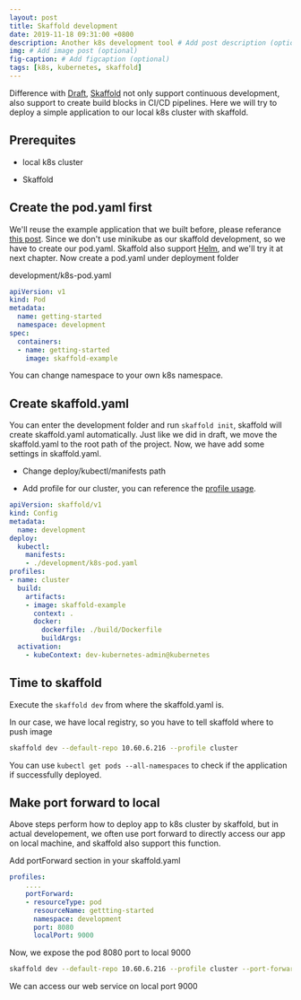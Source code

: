 ```yaml
---
layout: post
title: Skaffold development
date: 2019-11-18 09:31:00 +0800
description: Another k8s development tool # Add post description (optional)
img: # Add image post (optional)
fig-caption: # Add figcaption (optional)
tags: [k8s, kubernetes, skaffold]
---
```


Difference with [Draft](https://github.com/Azure/draft), [Skaffold](https://github.com/GoogleContainerTools/skaffold) not only support continuous development, also support to create build blocks in CI/CD pipelines. Here we will try to deploy a simple application to our local k8s cluster with skaffold.

## Prerequites

* local k8s cluster

* Skaffold

## Create the pod.yaml first

We'll reuse the example application that we built before, please referance [this post](https://hyt0617.github.io/notes/draft_get_started/). Since we don't use minikube as our skaffold development, so we have to create our pod.yaml. Skaffold also support [Helm](https://helm.sh/), and we'll try it at next chapter. Now create a pod.yaml under deployment folder

development/k8s-pod.yaml

```yaml
apiVersion: v1
kind: Pod
metadata:
  name: getting-started
  namespace: development
spec:
  containers:
  - name: getting-started
    image: skaffold-example
```

You can change namespace to your own k8s namespace.


## Create skaffold.yaml

You can enter the development folder and run `skaffold init`, skaffold will create skaffold.yaml automatically. Just like we did in draft, we move the skaffold.yaml to the root path of the project. Now, we have add some settings in skaffold.yaml.

* Change deploy/kubectl/manifests path

* Add profile for our cluster, you can reference the [profile usage](https://skaffold.dev/docs/environment/profiles/).

```yaml
apiVersion: skaffold/v1
kind: Config
metadata:
  name: development
deploy:
  kubectl:
    manifests:
    - ./development/k8s-pod.yaml
profiles:
- name: cluster
  build:
    artifacts:
    - image: skaffold-example
      context: .
      docker:
        dockerfile: ./build/Dockerfile
        buildArgs:
  activation:
    - kubeContext: dev-kubernetes-admin@kubernetes
```

## Time to skaffold

Execute the `skaffold dev` from where the skaffold.yaml is.

In our case, we have local registry, so you have to tell skaffold where to push image

```sh
skaffold dev --default-repo 10.60.6.216 --profile cluster
```

You can use `kubectl get pods --all-namespaces` to check if the application if successfully deployed.

## Make port forward to local

Above steps perform how to deploy app to k8s cluster by skaffold, but in actual developement, we often use port forward to directly access our app on local machine, and skaffold also support this function.

Add portForward section in your skaffold.yaml

```yaml
profiles:
    ....
    portForward:
    - resourceType: pod
      resourceName: gettting-started
      namespace: development
      port: 8080
      localPort: 9000
```

Now, we expose the pod 8080 port to local 9000

```sh
skaffold dev --default-repo 10.60.6.216 --profile cluster --port-forward
```

We can access our web service on local port 9000
